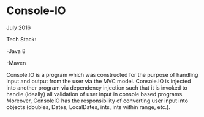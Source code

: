 # Console-IO
July 2016

Tech Stack:

-Java 8

-Maven


Console.IO is a program which was constructed for the purpose of handling input and output from the user via the MVC model. Console.IO is injected into another program via dependency injection such that it is invoked to handle (ideally) all validation of user input in console based programs. Moreover, ConsoleIO has the responsibility of converting user input into objects (doubles, Dates, LocalDates, ints, ints within range, etc.). 
